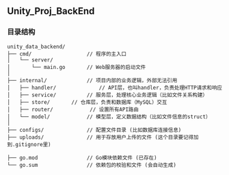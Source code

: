 ## Unity_Proj_BackEnd

### 目录结构

    unity_data_backend/
    ├── cmd/                  // 程序的主入口
    │   └── server/
    │       └── main.go       // Web服务器的启动文件
    │
    ├── internal/             // 项目内部的业务逻辑，外部无法引用
    │   ├── handler/              // API层，也叫handler，负责处理HTTP请求和响应
    │   ├── service/          // 服务层，处理核心业务逻辑（比如文件关系构建）
    │   ├── store/       // 仓库层，负责和数据库（MySQL）交互
    │   ├── router/            // 设置所有API路由
    │   └── model/            // 模型层，定义数据结构（比如文件信息的struct）
    │
    ├── configs/              // 配置文件目录 (比如数据库连接信息)
    ├── uploads/              // 用于存放用户上传的文件 (这个目录要记得加到.gitignore里)
    
    ├── go.mod                // Go模块依赖文件 (已存在)
    └── go.sum                // 依赖包的校验和文件 (会自动生成)
